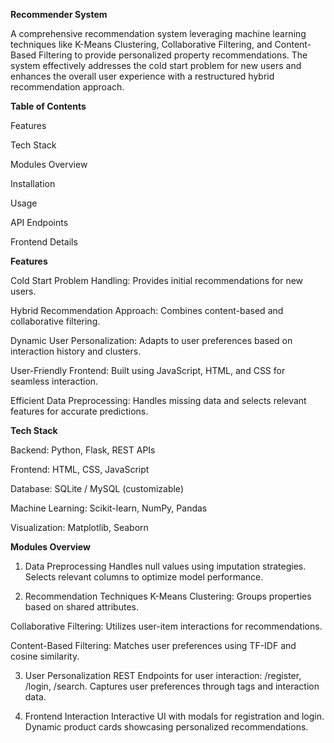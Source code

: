 **Recommender System**

A comprehensive recommendation system leveraging machine learning techniques like K-Means Clustering, Collaborative Filtering, and Content-Based Filtering to provide personalized property recommendations. The system effectively addresses the cold start problem for new users and enhances the overall user experience with a restructured hybrid recommendation approach.

**Table of Contents**

Features

Tech Stack

Modules Overview

Installation

Usage

API Endpoints

Frontend Details

**Features**

Cold Start Problem Handling: Provides initial recommendations for new users.

Hybrid Recommendation Approach: Combines content-based and collaborative filtering.

Dynamic User Personalization: Adapts to user preferences based on interaction history and clusters.

User-Friendly Frontend: Built using JavaScript, HTML, and CSS for seamless interaction.

Efficient Data Preprocessing: Handles missing data and selects relevant features for accurate predictions.

**Tech Stack**

Backend: Python, Flask, REST APIs

Frontend: HTML, CSS, JavaScript

Database: SQLite / MySQL (customizable)

Machine Learning: Scikit-learn, NumPy, Pandas

Visualization: Matplotlib, Seaborn

**Modules Overview**

1. Data Preprocessing
Handles null values using imputation strategies.
Selects relevant columns to optimize model performance.

2. Recommendation Techniques
K-Means Clustering: Groups properties based on shared attributes.

Collaborative Filtering: Utilizes user-item interactions for recommendations.

Content-Based Filtering: Matches user preferences using TF-IDF and cosine similarity.

3. User Personalization
REST Endpoints for user interaction: /register, /login, /search.
Captures user preferences through tags and interaction data.

4. Frontend Interaction
Interactive UI with modals for registration and login.
Dynamic product cards showcasing personalized recommendations.
